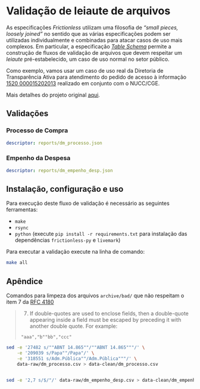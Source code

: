 # Validação de leiaute de arquivos

As especificações _Frictionless_ utilizam uma filosofia de _“small pieces, loosely joined”_ no sentido que as várias especificações podem ser utilizadas individualmente e combinadas para atacar casos de uso mais complexos.
Em particular, a especificação [_Table Schema_](https://specs.frictionlessdata.io/table-schema/) permite a construção de fluxos de validação de arquivos que devem respeitar um _leiaute_ pré-estabelecido, um caso de uso normal no setor público.

Como exemplo, vamos usar um caso de uso real da Diretoria de Transparência Ativa para atendimento do pedido de acesso à informação [1520 000015202013](https://github.com/transparencia-mg/pedidos-esic/blob/master/Respostas/1520_000015202013-atualizacao-dataset-compras.md) realizado em conjunto com o NUCC/CGE. 

Mais detalhes do projeto original [aqui](https://github.com/transparencia-mg/age7-compras).

## Validações

### Processo de Compra

```yaml report
descriptor: reports/dm_processo.json
```

### Empenho da Despesa

```yaml report
descriptor: reports/dm_empenho_desp.json
```

## Instalação, configuração e uso

Para execução deste fluxo de validação é necessário as seguintes ferramentas:

- `make`
- `rsync`
- `python` (execute `pip install -r requirements.txt` para instalação das dependências `frictionless-py` e `livemark`)

Para executar a validação execute na linha de comando:

```bash
make all
```

## Apêndice

Comandos para limpeza dos arquivos `archive/bad/` que não respeitam o item 7 da [RFC 4180](https://datatracker.ietf.org/doc/html/rfc4180)

> 7. If double-quotes are used to enclose fields, then a double-quote appearing inside a field must be escaped by preceding it with another double quote. For example:
> 
> `"aaa","b""bb","ccc"`

```bash
sed -e '27482 s/""ABNT 14.865""/""ABNT 14.865"""/' \
    -e '209039 s/Papa""/Papa"/' \
    -e '318551 s/Adm.Pública""/Adm.Pública"""/' \
    data-raw/dm_processo.csv > data-clean/dm_processo.csv


sed -e '2,7 s/$/"/' data-raw/dm_empenho_desp.csv > data-clean/dm_empenho_desp.csv
```
